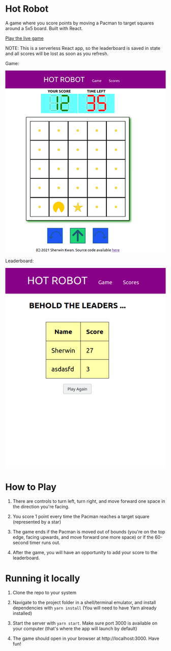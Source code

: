 # Hot Robot

A game where you score points by moving a Pacman to target squares around a 5x5 board. Built with React.

[Play the live game](https://hot-robot.netlify.app)

NOTE: This is a serverless React app, so the leaderboard is saved in state and all scores will be lost as soon as you refresh.

Game:

![](/game-progress.png)

Leaderboard:

![](/leaderboard.png)

# How to Play

1) There are controls to turn left, turn right, and move forward one space in the direction you're facing.

2) You score 1 point every time the Pacman reaches a target square (represented by a star)

3) The game ends if the Pacman is moved out of bounds (you're on the top edge, facing upwards, and move forward one more space) or if the 60-second timer runs out.

4) After the game, you will have an opportunity to add your score to the leaderboard.

# Running it locally

1) Clone the repo to your system

2) Navigate to the project folder in a shell/terminal emulator, and install dependencies with `yarn install` (You will need to have Yarn already installed)

3) Start the server with `yarn start`. Make sure port 3000 is available on your computer (that's where the app will launch by default)

4) The game should open in your browser at http://localhost:3000. Have fun!





